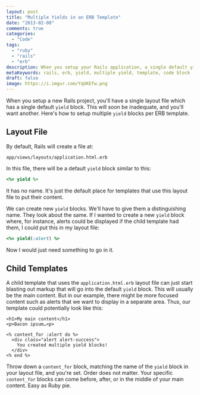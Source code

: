 ```yaml
---
layout: post
title: "Multiple Yields in an ERB Template"
date: "2013-02-08"
comments: true
categories:
  - "Code"
tags:
  - "ruby"
  - "rails"
  - "erb"
description: When you setup your Rails application, a single default yield block is created.  Learn how to setup multiple yields in your template.
metaKeywords: rails, erb, yield, multiple yield, template, code block
draft: false
image: https://i.imgur.com/YqUKEfw.png
---
```


When you setup a new Rails project, you'll have a single layout file which has a single default `yield` block.  This will soon be inadequate, and you'll want another.  Here's how to setup multiple `yield` blocks per ERB template.

<!--more-->

## Layout File

By default, Rails will create a file at:

```
app/views/layouts/application.html.erb
```

In this file, there will be a default `yield` block similar to this:

```ruby
<%= yield %>
```

It has no name.  It's just the default place for templates that use this layout file to put their content.

We can create new `yield` blocks.  We'll have to give them a distinguishing name.  They look about the same.  If I wanted to create a new `yield` block where, for instance, alerts could be displayed if the child template had them, I could put this in my layout file:

```ruby
<%= yield(:alert) %>
```

Now I would just need something to go in it.

## Child Templates

A child template that uses the `application.html.erb` layout file can just start blasting out markup that will go into the default `yield` block.  This will usually be the main content.  But in our example, there might be more focused content such as alerts that we want to display in a separate area.  Thus, our template could potentially look like this:

```erb
<h1>My main content</h1>
<p>Bacon ipsum…<p>

<% content_for :alert do %>
  <div class="alert alert-success">
    You created multiple yield blocks!
  </div>
<% end %>
```

Throw down a `content_for` block, matching the name of the `yield` block in your layout file, and you're set.  Order does not matter.  Your specific `content_for` blocks can come before, after, or in the middle of your main content.  Easy as Ruby pie.
